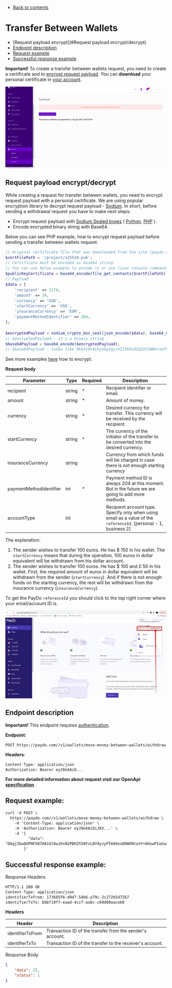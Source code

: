 * [Back to contents](../Readme.md#contents)

# Transfer Between Wallets

* [Request payload encrypt](#Request payload encrypt/decrypt)
* [Endpoint description](#endpoint-description)
* [Request example](#request-example)
* [Successful response example](#successful-response-example)

**Important!** To create a transfer between wallets request, you need to create a certificate and to [encrypt request payload](#request-payload-encryptdecrypt).
You can **download** your personal certificate in [your account](https://account.paydo.com/en/settings/certificate).

![PayDo API Certificate page](../images/paydo-certificate-page.png)


## Request payload encrypt/decrypt

While creating a request for transfer between wallets, you need to encrypt request payload with a personal certificate.
We are using popular encryption library to decrypt request payload - [Sodium](https://libsodium.gitbook.io/doc/).
In short, before sending a withdrawal request you have to make next steps:

* Encrypt request payload with [Sodium Sealed boxes](https://libsodium.gitbook.io/doc/public-key_cryptography/sealed_boxes#usage)
  (
  [Python](https://libnacl.readthedocs.io/en/latest/topics/raw_sealed.html),
  [PHP](https://www.php.net/manual/en/function.sodium-crypto-box-seal.php)
  ).
* Encode encrypted binary string with Base64.

Below you can see PHP example, how to encrypt request payload before sending a transfer between wallets request:

```php
// Original certificate file that was downloaded from the site (paydo.com). it's contains a binary string.
$certFilePath = '/project/x25519.pub';
// Certificate must be encoded as base64 string.
// You can use below example to encode it or use linux console command: cat /project/x25519.pub | base64 
$publicKeyCertificate = base64_encode(file_get_contents($certFilePath));
// Payload
$data = [
    'recipient' => 2174,
    'amount' => 34,
    'currency' => 'USD',
    'startCurrency' => 'USD',
    'insuranceCurrency' => 'EUR',
    'paymentMethodIdentifier' => 204,
];

$encryptedPayload = sodium_crypto_box_seal(json_encode($data), base64_decode($publicKeyCertificate));
// $encryptedPayload - it's a binary string
$base64Payload = base64_encode($encryptedPayload);
// $base64Payload - looks like 9kQ7v9nXLHjeOyIqi+hIJfEKuOCQZ2C5WWVcnmfPHUxh1EbK5g=
```

See more examples [here](../Examples/apiCertificates) how to encrypt.

**Request body**

Parameter              | Type  | Required | Description
-----------------------|-------|----------|-----------------------
recipient              |string |    *     | Recipient identifier or email.
amount                 |string |    *     | Amount of money.
currency               |string |    *     | Desired currency for transfer. This currency will be received by the recipient.
startCurrency          |string |    *     | The currency of the initiator of the transfer to be converted into the desired currency.
insuranceCurrency      |string |          | Currency from which funds will be charged in case there is not enough starting currency
paymentMethodIdentifier|int    |    *     | Payment method ID is always 204 at this moment. But in the future we are going to add more methods. 
accountType            |int    |          | Recipient account type. Specify only when using email as a value of the `referenceId`. [personal - 1, business 2]

The explanation:
1. The sender wishes to transfer 100 euros. He has $ 150 in his wallet. The `startСurrency` means that during the operation, 100 euros in dollar equivalent will be withdrawn from his dollar account.
2. The sender wishes to transfer 100 euros. He has $ 100 and £ 50 in his wallet. First, the required amount of euros in dollar equivalent will be withdrawn from the sender (`startСurrency`). And if there is not enough funds on the starting currency, the rest will be withdrawn from the insurance currency (`insuranceСurrency`).

To get the PayDo `referenceId` you should click to the top right corner where your email/account ID is.

![PayDo reference ID](../images/paydo-reference-id.png)

## Endpoint description

**Important!** This endpoint requires [authentication](../Authentication/authentication.md).

**Endpoint**:

    POST https://paydo.com//v1/wallets/move-money-between-wallets/withdraw

**Headers**:

    Content-Type: application/json
    Authorization: Bearer eyJ0eXAiO...

__For more detailed information about request visit our OpenApi [specification](https://paydo.com/en/open-api-specification/#/Wallet)__.
## Request example:

```shell script
curl -X POST \
  https://paydo.com//v1/wallets/move-money-between-wallets/withdraw \
    -H 'Content-Type: application/json' \
    -H 'Authorization: Bearer eyJ0eXAiOiJKV...' \
    -d '{
          "data": "DAqj3EwQXPNFX87HA1UJ4wiKsN2PBH2558FvLNYdyzyPTm9dou6RWXNtxnY+6HxwPIuUuqbZccC0+plKb++rVPwTNJuzT+9U6c56HpN5IJEsB+/ierqzUJdJ0FAEcohlqFuDvgXyl+vBpScR60S5HImx5rwHV8gdcdQa9CBq/KJzwNcwy96jZ33Y8ZnnZFtyHc2e92s6iC90iQo1EhVmwsW16oLobsuqiX0D7qI="
        }'
```    

## Successful response example:
Response Headers
```
HTTP/1.1 200 OK
Content-Type: application/json
identifierTxFrom: 173685f6-d0d7-54b6-a79c-2c272b5d72b7
identifierTxTo: bbbf19ff-eaad-4ccf-aa8c-c69d60aaceb0
```

**Headers**

Header             | Description
-------------------|-----------------------
identifierTxFrom   | Transaction ID of the transfer from the sender's account.
identifierTxTo     | Transaction ID of the transfer to the receiver's account.

Response Body
```json
{
    "data": [],
    "status": 1
}
```
